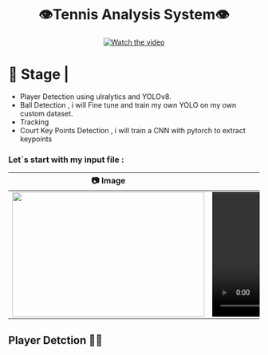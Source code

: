 

<div align="center">  

# 👁️Tennis Analysis System👁️   

[![Watch the video](https://github.com/user-attachments/assets/25cfceab-2b42-46b4-b533-3f6c3baf505e)](https://github.com/user-attachments/assets/25cfceab-2b42-46b4-b533-3f6c3baf505e)  
  
</div>



#  🏀 Stage |  

 
- Player Detection using ulralytics and YOLOv8.
- Ball Detection , i will Fine tune and train my own YOLO on my own custom dataset.
- Tracking  
- Court Key Points Detection , i will train a CNN with pytorch to extract keypoints


### Let`s start with my input file :
| 📷 Image                                               | 🎥 Video                                     |  
|------------------------------------------------------|----------------------------------------------|  
| <a href="https://github.com/user-attachments/assets/3f6e0887-53b0-4b8a-8320-e256ac6709cc"><img src="https://github.com/user-attachments/assets/3f6e0887-53b0-4b8a-8320-e256ac6709cc" width="385" height="250"></a> | <video controls width="385" height="250"><source src="https://github.com/user-attachments/assets/25cfceab-2b42-46b4-b533-3f6c3baf505e" type="video/mp4">Your browser does not support the video tag.</video> |

## Player Detction 🏃‍♂️  
